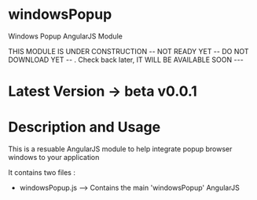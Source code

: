windowsPopup
============

Windows Popup AngularJS Module

THIS MODULE IS UNDER CONSTRUCTION -- NOT READY YET -- DO NOT DOWNLOAD YET -- . Check back later, IT WILL BE AVAILABLE SOON ---

Latest Version -> beta v0.0.1
==============



Description and Usage
=====================
This is a resuable AngularJS module to help integrate popup browser windows to your application 


It contains two files :
- windowsPopup.js  --> Contains the main 'windowsPopup' AngularJS 
